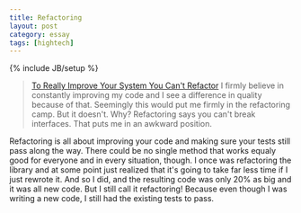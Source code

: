 ```yaml
---
title: Refactoring
layout: post
category: essay
tags: [hightech]
---
```

{% include JB/setup %}

> [To Really Improve Your System You Can't Refactor](http://radio.weblogs.com/0103955/categories/stupidHumanProgramming/2005/10/24.html#a202 "24.txt")
> I firmly believe in constantly improving my code and I see a
> difference in quality because of that. Seemingly this would put me
> firmly in the refactoring camp. But it doesn't. Why? Refactoring says
> you can't break interfaces. That puts me in an awkward position.

Refactoring is all about improving your code and making sure your tests
still pass along the way. There could be no single method that works
equaly good for everyone and in every situation, though. I once was
refactoring the library and at some point just realized that it's going
to take far less time if I just rewrote it. And so I did, and the
resulting code was only 20% as big and it was all new code. But I still
call it refactoring! Because even though I was writing a new code, I
still had the existing tests to pass.

